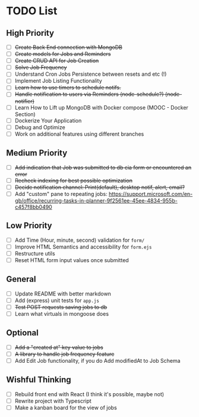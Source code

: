 # TODO List

## High Priority

- [ ] ~~Create Back End connection with MongoDB~~
- [ ] ~~Create models for Jobs and Reminders~~
- [ ] ~~Create CRUD API for Job Creation~~
- [ ] ~~Solve Job Frequency~~
- [ ] Understand Cron Jobs Persistence between resets and etc (!)
- [ ] Implement Job Listing Functionality
- [ ] ~~Learn how to use timers to schedule notifs.~~
- [ ] ~~Handle notification to users via Reminders (node-schedule?) (node-notifier)~~
- [ ] Learn How to Lift up MongoDB with Docker compose (MOOC - Docker Section)
- [ ] Dockerize Your Application
- [ ] Debug and Optimize
- [ ] Work on additional features using different branches

## Medium Priority

- [ ] ~~Add indication that Job was submitted to db cia form or encountered an error~~
- [ ] ~~Recheck indexing for best possible optimization~~
- [ ] ~~Decide notification channel: Print(default), desktop notif, alert, email?~~
- [ ] Add "custom" pane to repeating jobs:
      https://support.microsoft.com/en-gb/office/recurring-tasks-in-planner-9f2561ee-45ee-4834-955b-c457f8bb0490

## Low Priority

- [ ] Add Time (Hour, minute, second) validation for `form/`
- [ ] Improve HTML Semantics and accessibility for `form.ejs`
- [ ] Restructure utils
- [ ] Reset HTML form input values once submitted

## General

- [ ] Update README with better markdown
- [ ] Add (express) unit tests for `app.js`
- [ ] ~~Test POST requests saving jobs to db~~
- [ ] Learn what virtuals in mongoose does

## Optional

- [ ] ~~Add a "created at" key value to jobs~~
- [ ] ~~A library to handle job frequency feature~~
- [ ] Add Edit Job functionality, if you do Add modifiedAt to Job Schema

## Wishful Thinking

- [ ] Rebuild front end with React (I think it's possible, maybe not)
- [ ] Rewrite project with Typescript
- [ ] Make a kanban board for the view of jobs
